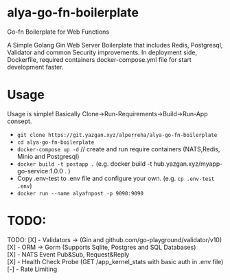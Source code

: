 # alya-go-fn-boilerplate 
Go-fn Boilerplate for Web Functions  

A Simple Golang Gin Web Server Boilerplate that includes Redis, Postgresql, Validator and common Security improvements. In deployment side, Dockerfile, required containers docker-compose.yml file for start development faster.  

# Usage     
Usage is simple! Basically Clone->Run-Requirements->Build->Run-App consept.  

- `git clone https://git.yazgan.xyz/alperreha/alya-go-fn-boilerplate`
- `cd alya-go-fn-boilerplate`
- `docker-compose up -d` // create and run require containers (NATS,Redis, Minio and Postgresql)  
- `docker build -t postapp .` (e.g. docker build -t hub.yazgan.xyz/myapp-go-service:1.0.0 . )  
- Copy .env-test to .env file and configure your own. (e.g. `cp .env-test .env`)  
- `docker run --name alyafnpost -p 9090:9090`

# TODO:
TODO: 
[X] - Validators -> (Gin and github.com/go-playground/validator/v10)  
[X] - ORM -> Gorm (Supports Sqlite, Postgres and SQL Databases)  
[X] - NATS Event Pub&Sub, Request&Reply  
[X] - Health Check Probe (GET /app_kernel_stats with basic auth in .env file)  
[-] - Rate Limiting  



